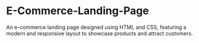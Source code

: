 # E-Commerce-Landing-Page
An e-commerce landing page designed using HTML and CSS, featuring a modern and responsive layout to showcase products and attract customers.
